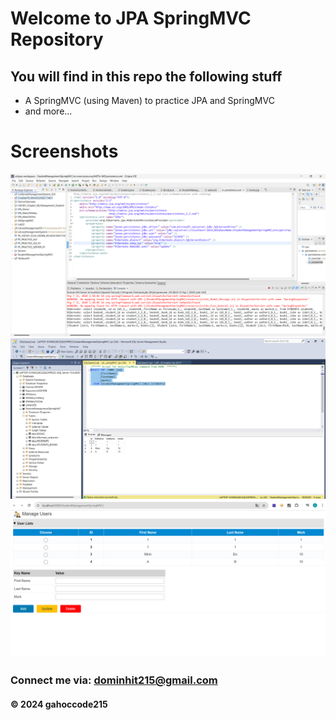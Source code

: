 
# Welcome to JPA SpringMVC Repository

## You will find in this repo the following stuff

* A SpringMVC (using Maven) to practice JPA and SpringMVC
* and more...

# Screenshots
![Source code and test script](https://github.com/gahoccode215/JPASpringMVC/blob/main/screenshots/Screenshot%202024-07-31%20021813.png)
![Source code and test script](https://github.com/gahoccode215/JPASpringMVC/blob/main/screenshots/Screenshot%202024-07-31%20021828.png)
![Source code and test script](https://github.com/gahoccode215/JPASpringMVC/blob/main/screenshots/Screenshot%202024-07-31%20021839.png)
### Connect me via: dominhit215@gmail.com

#### &#169; 2024 gahoccode215

